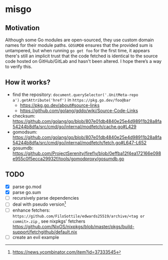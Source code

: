 # misgo

## Motivation

Although some Go modules are open-sourced, they use custom domain names for their module paths. `GOSUMDB` ensures that the provided sum is untampered, but when running `go get foo` for the first time, it appears there's still an implicit trust that the code fetched is identical to the source code hosted on GitHub/GitLab and hasn't been altered. I hope there’s a way to verify this.

## How it works?

- find the repository: `document.querySelector('.UnitMeta-repo a').getAttribute('href')` in `https://pkg.go.dev/foo@bar`
  - https://pkg.go.dev/about#source-links
  - https://github.com/golang/gddo/wiki/Source-Code-Links
- checksum: https://github.com/golang/go/blob/807e01db4840e25e4d98911b28a8fa54244b8dfa/src/cmd/go/internal/modfetch/cache.go#L429
- gomodsum: https://github.com/golang/go/blob/807e01db4840e25e4d98911b28a8fa54244b8dfa/src/cmd/go/internal/modfetch/fetch.go#L647-L652
- gosumdb: https://github.com/ProjectSerenity/firefly/blob/0effba12f4ea172166e098e955c0f5ecca29932f/tools/gomodproxy/gosumdb.go

## TODO

- [x] parse go.mod
- [x] parse go.sum
- [ ] recursively parse dependencies
- [ ] deal with pseudo version[^1]
- [ ] enhance fetchers: `https://github.com/FiloSottile/edwards25519/archive/<tag or commit>.zip` , see nixpkgs' fetchers https://github.com/NixOS/nixpkgs/blob/master/pkgs/build-support/fetchgithub/default.nix
- [ ] create an evil example

[^1]: https://news.ycombinator.com/item?id=37333545

